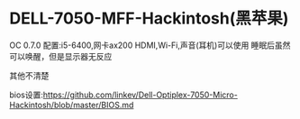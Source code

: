 # DELL-7050-MFF-Hackintosh(黑苹果)


OC 0.7.0
配置:i5-6400,网卡ax200
HDMI,Wi-Fi,声音(耳机)可以使用
睡眠后虽然可以唤醒，但是显示器无反应

其他不清楚

bios设置:https://github.com/linkev/Dell-Optiplex-7050-Micro-Hackintosh/blob/master/BIOS.md

